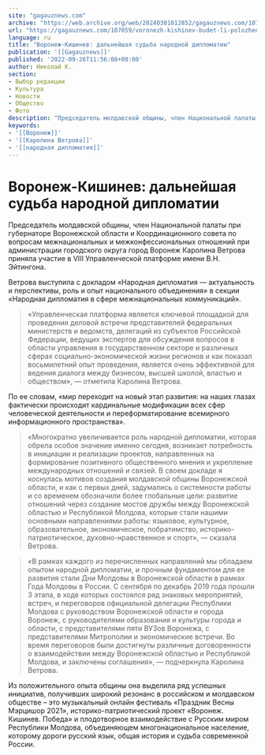 ```yaml
---
site: "gagauznews.com"
archive: "https://web.archive.org/web/20240301012852/gagauznews.com/107059/voronezh-kishinev-budet-li-polozheno-nachalo-narodnoj-diplomatii.html"
url: "https://gagauznews.com/107059/voronezh-kishinev-budet-li-polozheno-nachalo-narodnoj-diplomatii.html"
language: ru
title: "Воронеж-Кишинев: дальнейшая судьба народной дипломатии"
publication: '[[Gagauznews]]'
published: '2022-09-26T11:56:08+00:00'
author: Николай К.
section:
- Выбор редакции
- Культура
- Новости
- Общество
- Фото
description: "Председатель молдавской общины, член Национальной палаты при губернаторе Воронежской области и Координационного совета по вопросам межнациональных и межконфессиональных отношений при администрации городского округа город Воронеж Каролина Ветрова приняла участие в VIII Управленческой платформе имени В.Н. Эйтингона. Ветрова выступила с докладом «Народная дипломатия — актуальность и перспективы, роль и опыт национального объединения» в секции «Народная дипломатия в сфере межнациональных коммуникаций». «Управленческая платформа является ключевой площадкой для проведения деловой встречи представителей федеральных министерств и ведомств, делегаций из субъектов Российской Федерации, ведущих экспертов для обсуждения вопросов в области управления в государственном секторе и различных сферах социально-экономической жизни регионов и как показал восьмилетний опыт […]"
keywords:
- '[[Воронеж]]'
- '[[Каролина Ветрова]]'
- '[[народная дипломатия]]'
---
```


# Воронеж-Кишинев: дальнейшая судьба народной дипломатии

Председатель молдавской общины, член Национальной палаты при губернаторе Воронежской области и Координационного совета по вопросам межнациональных и межконфессиональных отношений при администрации городского округа город Воронеж Каролина Ветрова приняла участие в VIII Управленческой платформе имени В.Н. Эйтингона.

Ветрова выступила с докладом «Народная дипломатия — актуальность и перспективы, роль и опыт национального объединения» в секции «Народная дипломатия в сфере межнациональных коммуникаций».

> «Управленческая платформа является ключевой площадкой для проведения деловой встречи представителей федеральных министерств и ведомств, делегаций из субъектов Российской Федерации, ведущих экспертов для обсуждения вопросов в области управления в государственном секторе и различных сферах социально-экономической жизни регионов и как показал восьмилетний опыт проведения, является очень эффективной для ведения диалога между бизнесом, высшей школой, властью и обществом», — отметила Каролина Ветрова.

По ее словам, «мир переходит на новый этап развития: на наших глазах фактически происходит кардинальные модификации всех сфер человеческой деятельности и переформатирование всемирного информационного пространства».

> «Многократно увеличивается роль народной дипломатии, которая обрела особое значение именно сегодня, возникает потребность в инициации и реализации проектов, направленных на формирование позитивного общественного мнения и укрепление международных отношений и связей. В своем докладе я коснулась мотивов создания молдавской общины Воронежской области, и как с первых дней, задумались о системности работы и со временем обозначили более глобальные цели: развитие отношений через создание мостов дружбы между Воронежской областью и Республикой Молдова, которые стали нашими основными направлениями работы: языковое, культурное, образовательное, экономическое, побратимство, историко-патриотическое, духовно-нравственное и спорт», — сказала Ветрова.

> «В рамках каждого из перечисленных направлений мы обладаем опытом народной дипломатии, и прочным фундаментом для ее развития стали Дни Молдовы в Воронежской области в рамках Года Молдовы в России. С сентября по декабрь 2019 года прошли 3 этапа, в ходе которых состоялся ряд знаковых мероприятий, встреч, и переговоров официальной делегации Республики Молдова с руководством Воронежской области и города Воронеж, с руководителями образования и культуры города и области, с представителями пяти ВУЗов Воронежа, с представителями Митрополии и экономические встречи. Во время переговоров были достигнуты различные договоренности о взаимодействии между Воронежской областью и Республикой Молдова, и заключены соглашения», — подчеркнула Каролина Ветрова.

Из положительного опыта общины она выделила ряд успешных инициатив, получивших широкий резонанс в российском и молдавском обществе – это музыкальный онлайн фестиваль «Праздник Весны Мэрцишор 2021», историко-патриотический проект «Воронеж. Кишинев. Победа» и плодотворное взаимодействие с Русским миром Республики Молдова, объединяющем многонациональное население, которому дороги русский язык, общая история и судьба современной России.